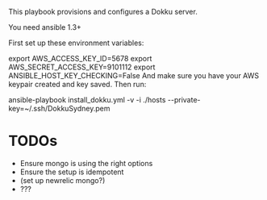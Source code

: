 This playbook provisions and configures a Dokku server.

You need ansible 1.3+

First set up these environment variables:

export AWS_ACCESS_KEY_ID=5678
export AWS_SECRET_ACCESS_KEY=9101112
export ANSIBLE_HOST_KEY_CHECKING=False
And make sure you have your AWS keypair created and key saved.
Then run:

ansible-playbook install_dokku.yml -v -i ./hosts --private-key=~/.ssh/DokkuSydney.pem

TODOs
=====
* Ensure mongo is using the right options
* Ensure the setup is idempotent
* (set up newrelic mongo?)
* ???
